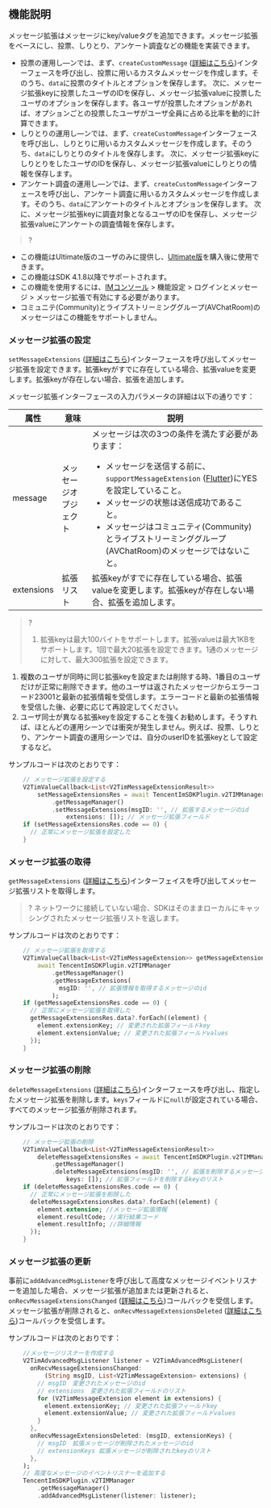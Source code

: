 
## 機能説明
メッセージ拡張はメッセージにkey/valueタグを追加できます。メッセージ拡張をベースにし、投票、しりとり、アンケート調査などの機能を実装できます。
- 投票の運用し―ンでは、まず、`createCustomMessage` ([詳細はこちら](https://comm.qq.com/im/doc/flutter/zh/SDKAPI/Api/V2TIMMessageManager/createCustomMessage.html))インターフェースを呼び出し、投票に用いるカスタムメッセージを作成します。そのうち、`data`に投票のタイトルとオプションを保存します。 次に、メッセージ拡張keyに投票したユーザのIDを保存し、メッセージ拡張valueに投票したユーザのオプションを保存します。各ユーザが投票したオプションがあれば、オプションごとの投票したユーザがユーザ全員に占める比率を動的に計算できます。
- しりとりの運用し―ンでは、まず、`createCustomMessage`インターフェースを呼び出し、しりとりに用いるカスタムメッセージを作成します。そのうち、`data`にしりとりのタイトルを保存します。 次に、メッセージ拡張keyにしりとりをしたユーザのIDを保存し、メッセージ拡張valueにしりとりの情報を保存します。
- アンケート調査の運用し―ンでは、まず、`createCustomMessage`インターフェースを呼び出し、アンケート調査に用いるカスタムメッセージを作成します。そのうち、`data`にアンケートのタイトルとオプションを保存します。 次に、メッセージ拡張keyに調査対象となるユーザのIDを保存し、メッセージ拡張valueにアンケートの調査情報を保存します。

> ?
- この機能はUltimate版のユーザのみに提供し、[Ultimate版](https://buy.cloud.tencent.com/avc?from=17220)を購入後に使用できます。
- この機能はSDK 4.1.8以降でサポートされます。
- この機能を使用するには、[IMコンソール](https://console.cloud.tencent.com/im) > 機能設定 > ログインとメッセージ > メッセージ拡張で有効にする必要があります。
- コミュニテ(Community)とライブストリーミンググループ(AVChatRoom)のメッセージはこの機能をサポートしません。

### メッセージ拡張の設定
`setMessageExtensions` ([詳細はこちら](https://comm.qq.com/im/doc/flutter/zh/SDKAPI/Api/V2TIMMessageManager/setMessageExtensions.html))インターフェースを呼び出してメッセージ拡張を設定できます。拡張keyがすでに存在している場合、拡張valueを変更します。拡張keyが存在しない場合、拡張を追加します。

メッセージ拡張インターフェースの入力パラメータの詳細は以下の通りです：
<table>
<thead>
<tr>
<th>属性</th>
<th>意味</th>
<th>説明</th>
</tr>
</thead>
<tbody><tr>
<td>message</td>
<td>メッセージオブジェクト</td>
<td>メッセージは次の3つの条件を満たす必要があります：<ul style="margin-bottom: 0px;"><li>メッセージを送信する前に、<code>supportMessageExtension</code> (<a href="https://comm.qq.com/im/doc/flutter/zh/SDKAPI/Api/V2TIMMessageManager/sendMessage.html">Flutter</a>)にYESを設定していること。</li><li>メッセージの状態は送信成功であること。</li><li>メッセージはコミュニティ(Community)とライブストリーミンググループ(AVChatRoom)のメッセージではないこと。</li></ul></td>
</tr>
<tr>
<td>extensions</td>
<td>拡張リスト</td>
<td>拡張keyがすでに存在している場合、拡張valueを変更します。拡張keyが存在しない場合、拡張を追加します。</td>
</tr>
</tbody></table>

> ?
> 1. 拡張keyは最大100バイトをサポートします。拡張valueは最大1KBをサポートします。1回で最大20拡張を設定できます。1通のメッセージに対して、最大300拡張を設定できます。
1. 複数のユーザが同時に同じ拡張keyを設定または削除する時、1番目のユーザだけが正常に削除できます。他のユーザは返されたメッセージからエラーコード23001と最新の拡張情報を受信します。エラーコードと最新の拡張情報を受信した後、必要に応じて再設定してください。
2. ユーザ同士が異なる拡張keyを設定することを強くお勧めします。そうすれば、ほとんどの運用シーンでは衝突が発生しません。例えば、投票、しりとり、アンケート調査の運用シーンでは、自分のuserIDを拡張keyとして設定するなど。

サンプルコードは次のとおりです：

```dart
    // メッセージ拡張を設定する
    V2TimValueCallback<List<V2TimMessageExtensionResult>>
        setMessageExtensionsRes = await TencentImSDKPlugin.v2TIMManager
            .getMessageManager()
            .setMessageExtensions(msgID: '', // 拡張するメッセージのid
                extensions: []); // メッセージ拡張フィールド
    if (setMessageExtensionsRes.code == 0) {
      // 正常にメッセージ拡張を設定した
    }
```

### メッセージ拡張の取得

`getMessageExtensions` ([詳細はこちら](https://comm.qq.com/im/doc/flutter/zh/SDKAPI/Api/V2TIMMessageManager/getMessageExtensions.html))インターフェイスを呼び出してメッセージ拡張リストを取得します。

> ? ネットワークに接続していない場合、SDKはそのままローカルにキャッシングされたメッセージ拡張リストを返します。

サンプルコードは次のとおりです：

```dart
    // メッセージ拡張を取得する
    V2TimValueCallback<List<V2TimMessageExtension>> getMessageExtensionsRes =
        await TencentImSDKPlugin.v2TIMManager
            .getMessageManager()
            .getMessageExtensions(
              msgID: '', // 拡張情報を取得するメッセージのid
            );
    if (getMessageExtensionsRes.code == 0) {
      // 正常にメッセージ拡張を取得した
      getMessageExtensionsRes.data?.forEach((element) {
        element.extensionKey; // 変更された拡張フィールドkey
        element.extensionValue; // 変更された拡張フィールドvalues
      });
    }
```

### メッセージ拡張の削除

`deleteMessageExtensions` ([詳細はこちら](https://comm.qq.com/im/doc/flutter/zh/SDKAPI/Api/V2TIMMessageManager/deleteMessageExtensions.html))インターフェースを呼び出し、指定したメッセージ拡張を削除します。`keys`フィールドに`null`が設定されている場合、すべてのメッセージ拡張が削除されます。

サンプルコードは次のとおりです：

```dart
    // メッセージ拡張の削除
    V2TimValueCallback<List<V2TimMessageExtensionResult>>
        deleteMessageExtensionsRes = await TencentImSDKPlugin.v2TIMManager
            .getMessageManager()
            .deleteMessageExtensions(msgID: '', // 拡張を削除するメッセージのid
                keys: []); // 拡張フィールドを削除するkeyのリスト
    if (deleteMessageExtensionsRes.code == 0) {
      // 正常にメッセージ拡張を削除した
      deleteMessageExtensionsRes.data?.forEach((element) {
        element.extension; //メッセージ拡張情報
        element.resultCode; //実行結果コード
        element.resultInfo; //詳細情報
      });
    }
```

### メッセージ拡張の更新

事前に`addAdvancedMsgListener`を呼び出して高度なメッセージイベントリスナーを追加した場合、メッセージ拡張が追加または更新されると、`onRecvMessageExtensionsChanged` ([詳細はこちら](https://comm.qq.com/im/doc/flutter/zh/SDKAPI/Callback/OnRecvMessageExtensionsChanged.html))コールバックを受信します。メッセージ拡張が削除されると、`onRecvMessageExtensionsDeleted` ([詳細はこちら](https://comm.qq.com/im/doc/flutter/zh/SDKAPI/Callback/OnRecvMessageExtensionsDeleted.html))コールバックを受信します。

サンプルコードは次のとおりです：

```dart
    //メッセージリスナーを作成する
    V2TimAdvancedMsgListener listener = V2TimAdvancedMsgListener(
      onRecvMessageExtensionsChanged:
          (String msgID, List<V2TimMessageExtension> extensions) {
        // msgID　変更されたメッセージのid
        // extensions　変更された拡張フィールドのリスト
        for (V2TimMessageExtension element in extensions) {
          element.extensionKey; // 変更された拡張フィールドkey
          element.extensionValue; // 変更された拡張フィールドvalues
        }
      },
      onRecvMessageExtensionsDeleted: (msgID, extensionKeys) {
        // msgID　拡張メッセージが削除されたメッセージのid
        // extensionKeys 拡張メッセージが削除されたkeyのリスト
      },
    );
    // 高度なメッセージのイベントリスナーを追加する
    TencentImSDKPlugin.v2TIMManager
        .getMessageManager()
        .addAdvancedMsgListener(listener: listener);
```
